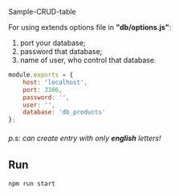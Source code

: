 Sample-CRUD-table

For using extends options file in **"db/options.js"**: 

1. port your database;
2. password that database;
3. name of user, who control that database.
```javascript
module.exports = {
    host: 'localhost',
    port: 3306,
    password: '',
    user: '',
    database: 'db_products'
};
```
###### p.s: can create entry with only **english** letters!

## Run

```bash
npm run start
```
